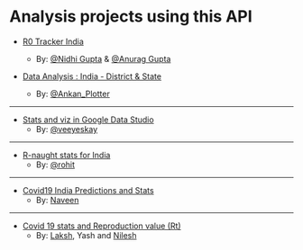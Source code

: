 # Analysis projects using this API

- [R0 Tracker India](http://nidhigupta.live/rtcovid)
    - By: [@Nidhi Gupta](https://www.linkedin.com/in/nidhigupta1154) & [@Anurag Gupta](https://www.linkedin.com/in/anurag-gupta690)


- [Data Analysis : India - District & State](https://docs.google.com/spreadsheets/d/1yS8x7IrlWLdtgM6UUPm2YN8lLRmRYJKm-4Wax-8EBuI/edit?usp=sharing)
    - By: [@Ankan_Plotter](https://t.me/Ankan_Plotter)

---

- [Stats and viz in Google Data Studio](https://tinyurl.com/covid19indiadashboard) 
    - By: [@veeyeskay](https://t.me/veeyeskay)

---

- [R-naught stats for India](https://www.rt-india.live/)
    - By: [@rohit](https://t.me/rohitxsh)
    
---

- [Covid19 India Predictions and Stats](https://ncov19stats.herokuapp.com)
    - By: [Naveen](https://www.github.com/naveensaigit)

---

- [Covid 19 stats and Reproduction value (Rt)](https://www.rtindia.org)
    - By: [Laksh](http://github.com/lakshmatai), Yash and [Nilesh](https://github.com/nilesh304)
